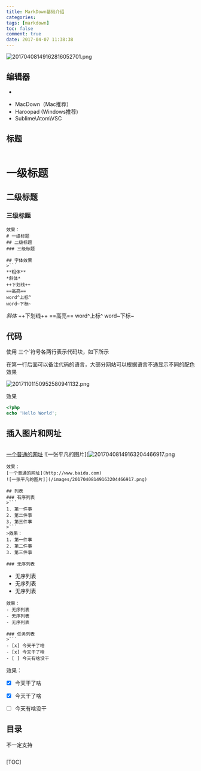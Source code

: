 ```yaml
---
title: MarkDown基础介绍
categories:
tags: [markdown]
toc: false
comment: true
date: 2017-04-07 11:38:38
---
```



![20170408149162816052701.png](/images/20170408149162816052701.png)



<!--more-->

## 编辑器
- ~~~Mou~~~
- MacDown（Mac推荐）
- Haroopad (Windows推荐)
- Sublime\Atom\VSC

## 标题

>```
# 一级标题
## 二级标题
### 三级标题
```
效果：
# 一级标题
## 二级标题
### 三级标题

## 字体效果
>```
**粗体**
*斜体*
++下划线++
==高亮==
word^上标^
word~下标~
```
*斜体*
++下划线++
==高亮==
word^上标^
word~下标~

## 代码

使用 三个`符号各两行表示代码块，如下所示

在第一行后面可以备注代码的语言，大部分网站可以根据语言不通显示不同的配色效果

![20171101150952580941132.png](/images/20171101150952580941132.png)

效果

``` php
<?php
echo 'Hello World';
```



## 插入图片和网址
>```
[一个普通的网址](http://www.baidu.com)
![一张平凡的图片](![20170408149163204466917.png](/images/20170408149163204466917.png)
```
效果：
[一个普通的网址](http://www.baidu.com)
![一张平凡的图片]](/images/20170408149163204466917.png)

## 列表
### 有序列表
>```
1. 第一件事
2. 第二件事
3. 第三件事
>```
>效果：
1. 第一件事
2. 第二件事
3. 第三件事

### 无序列表
```
- 无序列表
- 无序列表
- 无序列表
```
效果：
- 无序列表
- 无序列表
- 无序列表

### 任务列表
>```
- [x] 今天干了啥
- [x] 今天干了啥
- [ ] 今天有啥没干
```
效果：
- [x] 今天干了啥
- [x] 今天干了啥
- [ ] 今天有啥没干




## 目录
不一定支持

>```
[TOC]
```

